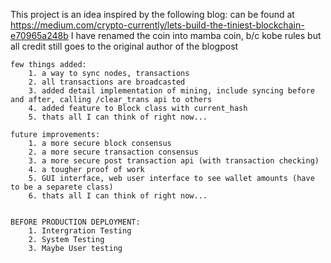 

   This project is an idea inspired by the following blog: 
   can be found at https://medium.com/crypto-currently/lets-build-the-tiniest-blockchain-e70965a248b
   I have renamed the coin into mamba coin, b/c kobe rules
   but all credit still goes to the original author of the blogpost

	few things added: 
		1. a way to sync nodes, transactions
		2. all transactions are broadcasted
		3. added detail implementation of mining, include syncing before and after, calling /clear_trans api to others
		4. added feature to Block class with current_hash
		5. thats all I can think of right now...

	future improvements: 
		1. a more secure block consensus
		2. a more secure transaction consensus
		3. a more secure post transaction api (with transaction checking) 
		4. a tougher proof of work
		5. GUI interface, web user interface to see wallet amounts (have to be a separete class) 
		6. thats all I can think of right now...


	BEFORE PRODUCTION DEPLOYMENT: 
		1. Intergration Testing
		2. System Testing
		3. Maybe User testing

